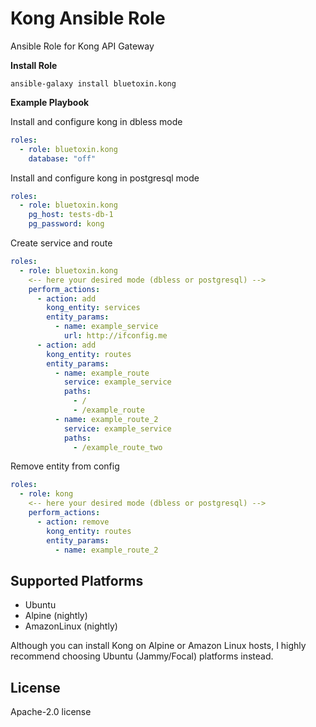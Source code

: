 Kong Ansible Role
=========
Ansible Role for Kong API Gateway

__Install Role__
```
ansible-galaxy install bluetoxin.kong
```

__Example Playbook__  

Install and configure kong in dbless mode  
```yaml
roles:
  - role: bluetoxin.kong
    database: "off"
```
Install and configure kong in postgresql mode
```yaml
roles:
  - role: bluetoxin.kong
    pg_host: tests-db-1
    pg_password: kong
```
Create service and route
```yaml
roles:
  - role: bluetoxin.kong
    <-- here your desired mode (dbless or postgresql) -->
    perform_actions:
      - action: add
        kong_entity: services
        entity_params:
          - name: example_service
            url: http://ifconfig.me
      - action: add
        kong_entity: routes
        entity_params:
          - name: example_route
            service: example_service
            paths:
              - /
              - /example_route
          - name: example_route_2
            service: example_service
            paths:
              - /example_route_two
```
Remove entity from config
```yaml
roles:
  - role: kong
    <-- here your desired mode (dbless or postgresql) -->
    perform_actions:
      - action: remove
        kong_entity: routes
        entity_params:
          - name: example_route_2
```
Supported Platforms
-------
+ Ubuntu
+ Alpine (nightly)
+ AmazonLinux (nightly)

Although you can install Kong on Alpine or Amazon Linux hosts, I highly recommend choosing Ubuntu (Jammy/Focal) platforms instead.

License
-------

Apache-2.0 license

